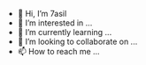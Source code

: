 - 👋 Hi, I’m 7asil
- 👀 I’m interested in ...
- 🌱 I’m currently learning ...
- 💞️ I’m looking to collaborate on ...
- 📫 How to reach me ...

<!---
7asil/7asil is a ✨ special ✨ repository because its `README.md` (this file) appears on your GitHub profile.
You can click the Preview link to take a look at your changes.
--->
